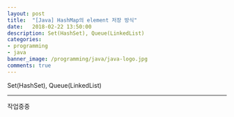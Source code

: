 ```yaml
---
layout: post
title:  "[Java] HashMap의 element 저장 방식"
date:   2018-02-22 13:50:00
description: Set(HashSet), Queue(LinkedList)
categories:
- programming
- java
banner_image: /programming/java/java-logo.jpg
comments: true
---
```


Set(HashSet), Queue(LinkedList)

---

작업중중 